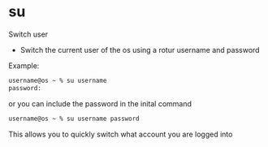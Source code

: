 # su

Switch user

- Switch the current user of the os using a rotur username and password

Example:

```txt
username@os ~ % su username
password:
```

or you can include the password in the inital command

```txt
username@os ~ % su username password
```

This allows you to quickly switch what account you are logged into
